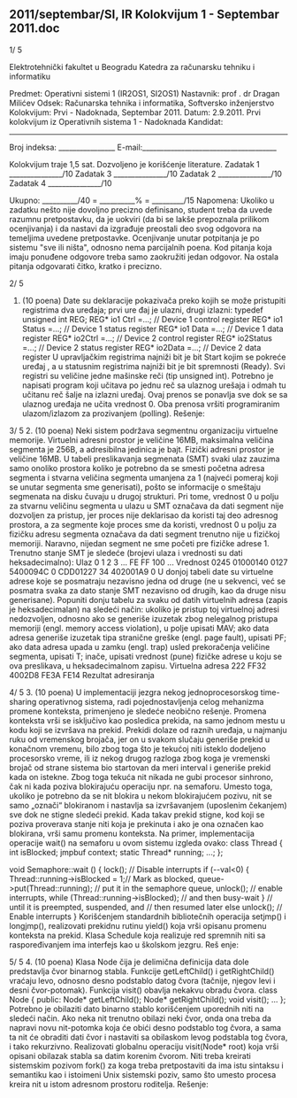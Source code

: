 2011/septembar/SI, IR Kolokvijum 1 - Septembar 2011.doc
--------------------------------------------------------------------------------


1/  5

Elektrotehnički fakultet u Beogradu
Katedra za računarsku tehniku i informatiku

Predmet: Operativni sistemi 1 (IR2OS1, SI2OS1)
Nastavnik: prof . dr Dragan Milićev
Odsek: Računarska tehnika i informatika, Softversko inženjerstvo
Kolokvijum: Prvi - Nadoknada, Septembar 2011.
Datum: 2.9.2011.
Prvi kolokvijum iz Operativnih sistema 1 -  Nadoknada
Kandidat:
 _____________________________________________________________
Broj indeksa: ________________ E-mail:______________________________________

Kolokvijum traje 1,5 sat. Dozvoljeno je korišćenje literature.
Zadatak 1 _______________/10 Zadatak 3 _______________/10
Zadatak 2 _______________/10 Zadatak 4 _______________/10

Ukupno: __________/40 = __________% = _________/15
Napomena: Ukoliko u zadatku nešto nije dovoljno precizno definisano, student treba da
uvede razumnu pretpostavku, da je uokviri (da bi se lakše prepoznala prilikom ocenjivanja) i
da nastavi da izgrađuje preostali deo svog odgovora na temeljima uvedene pretpostavke.
Ocenjivanje unutar potpitanja je po sistemu "sve ili ništa", odnosno nema parcijalnih poena.
Kod pitanja koja imaju ponuđene odgovore treba samo zaokružiti jedan odgovor. Na ostala
pitanja odgovarati čitko, kratko i precizno.


2/  5
1. (10 poena)
Date su deklaracije pokazivača preko kojih se može pristupiti registrima dva uređaja; prvi
ure đaj je ulazni, drugi izlazni:
typedef unsigned int REG;
REG* io1 Ctrl =...;   // Device 1 control register
REG* io1 Status =...; // Device 1 status register
REG* io1 Data =...;   // Device 1 data register
REG* io2Ctrl =...;   // Device 2 control register
REG* io2Status =...; // Device 2 status register
REG* io2Data =...;   // Device 2 data register
U upravljačkim registrima najniži bit je bit Start kojim se pokreće uređaj , a u statusnim
registrima najniži bit je bit spremnosti (Ready). Svi registri su veličine jedne mašinske reči
(tip
unsigned int).
Potrebno je napisati program koji učitava po jednu reč sa ulaznog urešaja i odmah tu učitanu
reč šalje na izlazni uređaj. Ovaj prenos se ponavlja sve dok se sa ulaznog uređaja ne učita
vrednost 0. Oba prenosa vršiti programiranim ulazom/izlazom za prozivanjem (polling).
Rešenje:

3/  5
2. (10 poena)
Neki sistem podržava segmentnu organizaciju virtuelne memorije. Virtuelni adresni prostor je
veličine 16MB, maksimalna veličina segmenta je 256B, a adresibilna jedinica je bajt. Fizički
adresni prostor je veličine 16MB. U tabeli preslikavanja segmenata (SMT) svaki ulaz zauzima
samo onoliko prostora koliko je potrebno da se smesti početna adresa segmenta i stvarna
veličina segmenta umanjena za 1 (najveći pomeraj koji se unutar segmenta sme generisati),
pošto se informacije o smeštaju segmenata na disku čuvaju u drugoj strukturi. Pri tome,
vrednost 0 u polju za stvarnu veličinu segmenta u ulazu u SMT označava da dati segment nije
dozvoljen za pristup, jer proces nije deklarisao da koristi taj deo adresnog prostora, a za
segmente koje proces sme da koristi, vrednost 0 u polju za fizičku adresu segmenta označava
da dati segment trenutno nije u fizičkoj memoriji. Naravno, nijedan segment ne sme početi
pre fizičke adrese 1.  Trenutno stanje SMT je sledeće (brojevi ulaza i vrednosti su dati
heksadecimalno):
Ulaz 0 1 2 3 ... FE FF 100 ...
Vrednost 0245 01000140 0127 5400094C 0 CDD01227 34 402001A9 0
U donjoj tabeli date su virtuelne adrese koje se posmatraju nezavisno jedna od druge (ne u
sekvenci, već se posmatra svaka za dato stanje SMT nezavisno od drugih, kao da druge nisu
generisane).  Popuniti donju tabelu za svaku od datih virtuelnih adresa (zapis je
heksadecimalan)  na sledeći način:  ukoliko je pristup toj virtuelnoj adresi nedozvoljen,
odnosno ako se generiše izuzetak zbog nelegalnog pristupa memoriji (engl. memory access
violation), u polje upisati MAV; ako data adresa generiše izuzetak tipa stranične greške (engl.
page fault),  upisati PF; ako data adresa upada u zamku (engl. trap)  usled prekoračenja
veličine segmenta,  upisati T;  inače,  upisati vrednost (pune)  fizičke adrese u koju se ova
preslikava, u heksadecimalnom zapisu.
Virtuelna
adresa
222 FF32 4002D8 FE3A FE14
Rezultat
adresiranja


4/  5
3. (10 poena)
U implementaciji jezgra nekog jednoprocesorskog time-sharing operativnog sistema,  radi
pojednostavljenja celog mehanizma promene konteksta,  primenjeno je sledeće neobično
rešenje.  Promena konteksta vrši se isključivo kao posledica prekida, na samo jednom mestu u
kodu koji se izvršava na prekid.  Prekidi dolaze od raznih uređaja,  u najmanju ruku od
vremenskog brojača, jer on u svakom slučaju generiše prekid u konačnom vremenu, bilo zbog
toga što je tekućoj niti isteklo dodeljeno procesorsko vreme, ili iz nekog drugog razloga zbog
koga je vremenski brojač od strane sistema bio startovan da meri interval i generiše prekid
kada on istekne. Zbog toga tekuća nit nikada ne gubi procesor sinhrono, čak ni kada poziva
blokirajuću operaciju npr. na semaforu. Umesto toga, ukoliko je potrebno da se nit blokira u
nekom blokirajućem pozivu, nit se samo „označi“ blokiranom i nastavlja sa izvršavanjem
(uposlenim čekanjem) sve dok ne stigne sledeći prekid. Kada takav prekid stigne, kod koji se
poziva proverava stanje niti koja je prekinuta i ako je ona označen kao blokirana, vrši samu
promenu konteksta.
Na primer, implementacija operacije
wait() na semaforu u ovom sistemu izgleda ovako:
class Thread {
  int isBlocked;
  jmpbuf context;
  static Thread* running;
  ...;
};

void Semaphore::wait () {
  lock();  // Disable interrupts
  if (--val<0) {
    Thread::running->isBlocked = 1;// Mark as blocked,
    queue->put(Thread::running);   // put it in the semaphore queue,
    unlock();                      // enable interrupts,
    while (Thread::running->isBlocked); // and then busy-wait
  }                             // until it is preempted, suspended, and
                                // then resumed later
  else unlock();  // Enable interrupts
}
Korišćenjem standardnih bibliotečnih operacija setjmp()  i longjmp(), realizovati prekidnu
rutinu
yield() koja vrši opisanu promenu konteksta na prekid. Klasa Schedule koja realizuje
red spremnih niti sa raspoređivanjem ima interfejs kao u školskom jezgru.
Reš enje:

5/  5
4. (10 poena)
Klasa
Node čija je delimična definicija data dole predstavlja čvor binarnog stabla. Funkcije
getLeftChild()  i getRightChild() vraćaju levo, odnosno desno podstablo datog čvora
(tačnije, njegov levi i desni čvor-potomak). Funkcija visit() obavlja nekakvu obradu čvora.
class Node {
public:
  Node* getLeftChild();
  Node* getRightChild();
  void visit();
  ...
};
Potrebno je obilaziti dato binarno stablo korišćenjem uporednih niti na sledeći način. Ako
neka nit trenutno obilazi neki čvor, onda ona treba da napravi novu nit-potomka koja će obići
desno podstablo tog čvora, a sama ta nit će obraditi dati čvor i nastaviti sa obilaskom levog
podstabla tog čvora, i tako rekurzivno.
Realizovati globalnu operaciju
visit(Node* root) koja vrši opisani obilazak stabla sa datim
korenim čvorom. Niti treba kreirati sistemskim pozivom fork() za koga treba pretpostaviti
da ima istu sintaksu i semantiku kao i istoimeni Unix sistemski poziv, samo što umesto
procesa kreira nit u istom adresnom prostoru roditelja.
Rešenje:
